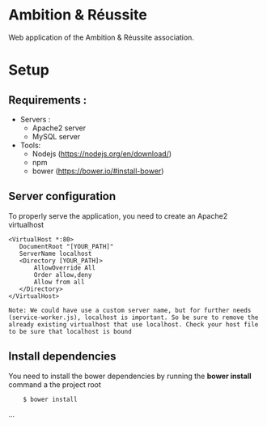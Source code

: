 # Ambition & Réussite

Web application of the Ambition & Réussite association.

# Setup

## Requirements :

* Servers :
    * Apache2 server
    * MySQL server
* Tools:
    *  Nodejs (https://nodejs.org/en/download/)
    *  npm
    *  bower (https://bower.io/#install-bower)

## Server configuration

To properly serve the application, you need to create an Apache2 virtualhost

```
<VirtualHost *:80>
   DocumentRoot "[YOUR_PATH]"
   ServerName localhost
   <Directory [YOUR_PATH]>
       AllowOverride All
       Order allow,deny
       Allow from all
   </Directory>
</VirtualHost>
```

`Note: We could have use a custom server name, but for further needs (service-worker.js), localhost is important. So be sure to remove the already existing virtualhost that use localhost. Check your host file to be sure that localhost is bound`

## Install dependencies

You need to install the bower dependencies by running the __bower install__ command a the project root

```bash
    $ bower install
```

...
